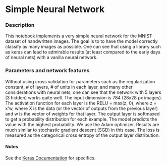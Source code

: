 # Simple Neural Network

### Description
This notebook implements a very simple neural network for the MNIST dataset of handwritten images. The goal is to to have the
model correctly classify as many images as possible. One can see that using a library such as keras can lead to admirable results
(at least compared to the early days of neural nets) with a vanilla neural network. 

### Parameters and network features
Without using cross validation for parameters such as the regularization constant, # of layers, # of units in each layer, and many other 
considerations with neural nets, one can see that the network with 5 layers (3 hidden) works quite well. The input dimension is 784
(28x28 px images). The activation function for each layer is the RELU = max(z, 0), where z = x'w, where X is the data
(or the vector of outputs from the previous layer) and w is the vector of weights for that layer. The output layer is softmaxed to get
a probability distribution for each example. The model predicts the value with the highest probability. We use the Adam optimizer. Results
are much similar to stochastic gradient descent (SGD) in this case. The loss is measured as the categorical cross entropy of the
output layer distribution.

#### Notes
See the [Keras Documentation](https://keras.io/) for specifics.

